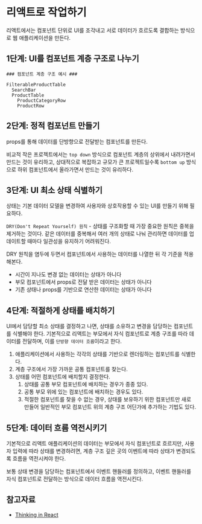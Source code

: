 # 리액트로 작업하기

리액트에서는 컴포넌트 단위로 UI를 조각내고 서로 데이터가 흐르도록 결합하는 방식으로 웹 애플리케이션을 만든다.

## 1단계: UI를 컴포넌트 계층 구조로 나누기

```text
### 컴포넌트 계층 구조 예시 ###

FilterableProductTable
  SearchBar
  ProductTable
    ProductCategoryRow
    ProductRow
```

## 2단계: 정적 컴포넌트 만들기

props를 통해 데이터를 단방향으로 전달받는 컴포넌트를 만든다.

비교적 작은 프로젝트에서는 `top down` 방식으로 컴포넌트 계층의 상위에서 내려가면서 만드는 것이 유리하고, 상대적으로 복잡하고 규모가 큰 프로젝트일수록 `bottom up` 방식으로 하위 컴포넌트에서 올라가면서 만드는 것이 유리하다.

## 3단계: UI 최소 상태 식별하기

상태는 기본 데이터 모델을 변경하여 사용자와 상호작용할 수 있는 UI를 만들기 위해 필요하다.

`DRY(Don't Repeat Yourself) 원칙` - 상태를 구조화할 때 가장 중요한 원칙은 중복을 제거하는 것이다. 같은 데이터를 중복해서 여러 개의 상태로 나눠 관리하면 데이터를 업데이트할 때마다 일관성을 유지하기 어려워진다.

DRY 원칙을 염두에 두면서 컴포넌트에서 사용하는 데이터를 나열한 뒤 각 기준을 적용해본다.

* 시간이 지나도 변경 없는 데이터는 상태가 아니다
* 부모 컴포넌트에서 props로 전달 받은 데이터는 상태가 아니다
* 기존 상태나 props를 기반으로 연산한 데이터는 상태가 아니다

## 4단계: 적절하게 상태를 배치하기

UI에서 담당할 최소 상태를 결정하고 나면, 상태를 소유하고 변경을 담당하는 컴포넌트를 식별해야 한다. 기본적으로 리액트는 부모에서 자식 컴포넌트로 계층 구조를 따라 데이터를 전달하며, 이를 `단방향 데이터 흐름`이라고 한다.

1. 애플리케이션에서 사용하는 각각의 상태를 기반으로 렌더링하는 컴포넌트를 식별한다.
2. 계층 구조에서 가장 가까운 공통 컴포넌트를 찾는다.
3. 상태를 어떤 컴포넌트에 배치할지 결정한다.
    1. 상태를 공통 부모 컴포넌트에 배치하는 경우가 종종 있다.
    2. 공통 부모 위에 있는 컴포넌트에 배치하는 경우도 있다.
    3. 적절한 컴포넌트를 찾을 수 없는 경우, 상태를 보유하기 위한 컴포넌트만 새로 만들어 일반적인 부모 컴포넌트 위의 계층 구조 어딘가에 추가하는 기법도 있다.

## 5단계: 데이터 흐름 역전시키기

기본적으로 리액트 애플리케이션의 데이터는 부모에서 자식 컴포넌트로 흐르지만, 사용자 입력에 따라 상태를 변경하려면, 계층 구조 깊은 곳의 이벤트에 따라 상태가 변경되도록 흐름을 역전시켜야 한다.

보통 상태 변경을 담당하는 컴포넌트에서 이벤트 핸들러를 정의하고, 이벤트 핸들러를 자식 컴포넌트로 전달하는 방식으로 데이터 흐름을 역전시킨다.

## 참고자료

* [Thinking in React](https://react.dev/learn/thinking-in-react)
